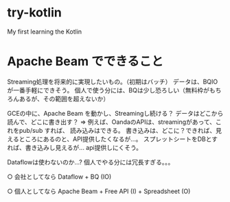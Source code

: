 # try-kotlin
My first learning the Kotlin

# Apache Beam でできること

Streaming処理を将来的に実現したいもの。（初期はバッチ）
データは、BQIOが一番手軽にできそう。
個人で使う分には、BQは少し恐ろしい（無料枠がもちろんあるが、その範囲を超えないか）

GCEの中に、Apache Beam を動かし、Streamingし続ける？
データはどこから読んで、どこに書き出す？
=> 例えば、OandaのAPIは、streamingがあって、これをpub/sub すれば、
読み込みはできる。
書き込みは、どこに？できれば、見えるところにあるのと、API提供したくなるが...。
スプレットシートをDBとすれば、書き込みし見えるが... api提供しにくそう。

Dataflowは使わないのか...? 個人でやる分には冗長すぎる。。。


○ 会社としてなら
Dataflow + BQ (IO)

○ 個人としてなら
Apache Beam + Free API (I) + Spreadsheet (O) 
 
